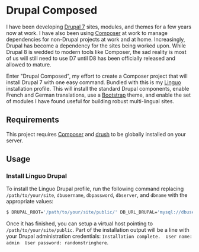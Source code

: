 # Drupal Composed
I have been developing [Drupal 7](http://drupal.org) sites, modules, and themes for a few years now at work.
I have also been using [Composer](http://getcomposer.org) at work to manage dependencies for non-Drupal projects at work
and at home. Increasingly, Drupal has become a dependency for the sites being worked upon. While Drupal 8 is wedded to
modern tools like Composer, the sad reality is most of us will still need to use D7 until D8 has been officially
released and allowed to mature.

Enter "Drupal Composed", my effort to create a Composer project that will install Drupal 7 with one easy command. Bundled
with this is my [Linguo](http://simpsons.wikia.com/wiki/Linguo) installation profile. This will install the standard Drupal
components, enable French and German translations, use a [Bootstrap](http://getbootstrap.com/) theme, and enable the set of modules I have found useful for building robust
multi-lingual sites.

## Requirements
This project requires [Composer](http://getcomposer.org) and [drush](https://github.com/drush-ops/drush) to be globally
installed on your server.

## Usage

### Install Linguo Drupal

To install the Linguo Drupal profile, run the following command replacing `/path/to/your/site`, `dbusername`,
`dbpassword`, `dbserver`, and `dbname` with the appropriate values:

```bash
$ DRUPAL_ROOT='/path/to/your/site/public/' DB_URL_DRUPAL='mysql://dbusername:dbpassword@dbserver/dbname' composer install
```

Once it has finished, you can setup a virtual host pointing to `/path/to/your/site/public`. Part of the installation output
will be a line with your Drupal administration credentials: `Installation complete.  User name: admin  User password: randomstringhere`.